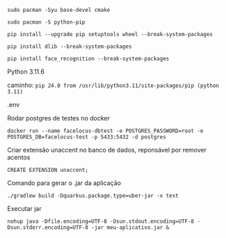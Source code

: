 ```shell
sudo pacman -Syu base-devel cmake
```

```shell
sudo pacman -S python-pip
```

```shell
pip install --upgrade pip setuptools wheel --break-system-packages
```

```shell
pip install dlib --break-system-packages
```

```shell
pip install face_recognition --break-system-packages
```

Python 3.11.6

caminho:
```pip 24.0 from /usr/lib/python3.11/site-packages/pip (python 3.11)```

.env

Rodar postgres de testes no docker

```shell
docker run --name facelocus-dbtest -e POSTGRES_PASSWORD=root -e POSTGRES_DB=facelocus-test -p 5433:5432 -d postgres
```

Criar extensão unaccent no banco de dados, reponsável por remover acentos

```postgresql
CREATE EXTENSION unaccent;
```

Comando para gerar o .jar da aplicação

```shell
./gradlew build -Dquarkus.package.type=uber-jar -x test
```

Executar jar

```shell
nohup java -Dfile.encoding=UTF-8 -Dsun.stdout.encoding=UTF-8 -Dsun.stderr.encoding=UTF-8 -jar meu-aplicativo.jar &
```